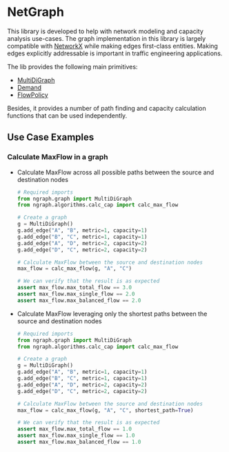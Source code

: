 # NetGraph

This library is developed to help with network modeling and capacity analysis use-cases. The graph implementation in this library is largely compatible with [NetworkX](https://networkx.org/) while making edges first-class entities. Making edges explicitly addressable is important in traffic engineering applications.

The lib provides the following main primitives:
- [MultiDiGraph](https://github.com/networmix/NetGraph/blob/07abd775c17490a9ffe102f9f54a871ea9772a96/ngraph/graph.py#L14)
- [Demand](https://github.com/networmix/NetGraph/blob/07abd775c17490a9ffe102f9f54a871ea9772a96/ngraph/demand.py#L108)
- [FlowPolicy](https://github.com/networmix/NetGraph/blob/07abd775c17490a9ffe102f9f54a871ea9772a96/ngraph/demand.py#L37)

Besides, it provides a number of path finding and capacity calculation functions that can be used independently.

## Use Case Examples
### Calculate MaxFlow in a graph
- Calculate MaxFlow across all possible paths between the source and destination nodes
    ```python
    # Required imports
    from ngraph.graph import MultiDiGraph
    from ngraph.algorithms.calc_cap import calc_max_flow

    # Create a graph
    g = MultiDiGraph()
    g.add_edge("A", "B", metric=1, capacity=1)
    g.add_edge("B", "C", metric=1, capacity=1)
    g.add_edge("A", "D", metric=2, capacity=2)
    g.add_edge("D", "C", metric=2, capacity=2)

    # Calculate MaxFlow between the source and destination nodes
    max_flow = calc_max_flow(g, "A", "C")

    # We can verify that the result is as expected
    assert max_flow.max_total_flow == 3.0
    assert max_flow.max_single_flow == 2.0
    assert max_flow.max_balanced_flow == 2.0
    ```
- Calculate MaxFlow leveraging only the shortest paths between the source and destination nodes
    ```python
    # Required imports
    from ngraph.graph import MultiDiGraph
    from ngraph.algorithms.calc_cap import calc_max_flow

    # Create a graph
    g = MultiDiGraph()
    g.add_edge("A", "B", metric=1, capacity=1)
    g.add_edge("B", "C", metric=1, capacity=1)
    g.add_edge("A", "D", metric=2, capacity=2)
    g.add_edge("D", "C", metric=2, capacity=2)

    # Calculate MaxFlow between the source and destination nodes
    max_flow = calc_max_flow(g, "A", "C", shortest_path=True)

    # We can verify that the result is as expected
    assert max_flow.max_total_flow == 1.0
    assert max_flow.max_single_flow == 1.0
    assert max_flow.max_balanced_flow == 1.0
    ```